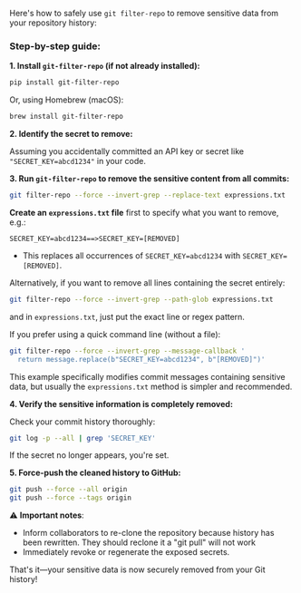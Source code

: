 Here's how to safely use `git filter-repo` to remove sensitive data from your repository history:

### Step-by-step guide:

**1. Install `git-filter-repo` (if not already installed):**

```bash
pip install git-filter-repo
```

Or, using Homebrew (macOS):

```bash
brew install git-filter-repo
```

**2. Identify the secret to remove:**

Assuming you accidentally committed an API key or secret like `"SECRET_KEY=abcd1234"` in your code.

**3. Run `git-filter-repo` to remove the sensitive content from all commits:**

```bash
git filter-repo --force --invert-grep --replace-text expressions.txt
```

**Create an `expressions.txt` file** first to specify what you want to remove, e.g.:

```
SECRET_KEY=abcd1234==>SECRET_KEY=[REMOVED]
```

- This replaces all occurrences of `SECRET_KEY=abcd1234` with `SECRET_KEY=[REMOVED]`.

Alternatively, if you want to remove all lines containing the secret entirely:

```bash
git filter-repo --force --invert-grep --path-glob expressions.txt
```

and in `expressions.txt`, just put the exact line or regex pattern.

If you prefer using a quick command line (without a file):

```bash
git filter-repo --force --invert-grep --message-callback '
  return message.replace(b"SECRET_KEY=abcd1234", b"[REMOVED]")'
```

This example specifically modifies commit messages containing sensitive data, but usually the `expressions.txt` method is simpler and recommended.

**4. Verify the sensitive information is completely removed:**

Check your commit history thoroughly:

```bash
git log -p --all | grep 'SECRET_KEY'
```

If the secret no longer appears, you're set.

**5. Force-push the cleaned history to GitHub:**

```bash
git push --force --all origin
git push --force --tags origin
```

⚠️ **Important notes**:

- Inform collaborators to re-clone the repository because history has been rewritten. They should reclone it a "git pull" will not work
- Immediately revoke or regenerate the exposed secrets.

That's it—your sensitive data is now securely removed from your Git history!
